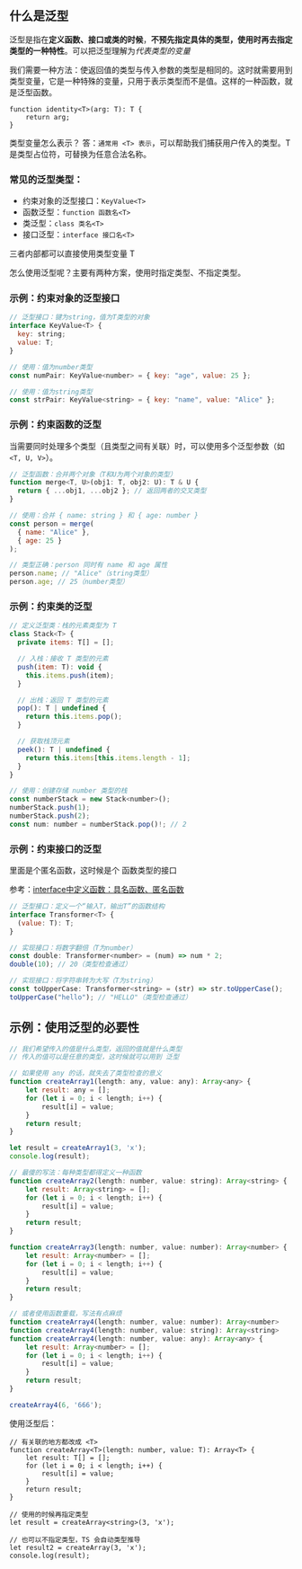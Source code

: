 ## 什么是泛型

泛型是指在**定义函数、接口或类的时候**，**不预先指定具体的类型，使用时再去指定类型的一种特性**。可以把泛型理解为*代表类型的变量*

我们需要一种方法：使返回值的类型与传入参数的类型是相同的。这时就需要用到 类型变量，它是一种特殊的变量，只用于表示类型而不是值。这样的一种函数，就是泛型函数。


```JS
function identity<T>(arg: T): T {
    return arg;
}
```

类型变量怎么表示？
答：```通常用 <T> 表示```，可以帮助我们捕获用户传入的类型。T 是类型占位符，可替换为任意合法名称。

### 常见的泛型类型：
* 约束对象的泛型接口：```KeyValue<T>```
* 函数泛型：```function 函数名<T>```
* 类泛型：```class 类名<T>```
* 接口泛型：```interface 接口名<T>```  

三者内部都可以直接使用类型变量 T 

怎么使用泛型呢？主要有两种方案，使用时指定类型、不指定类型。

### 示例：约束对象的泛型接口
```js
// 泛型接口：键为string，值为T类型的对象
interface KeyValue<T> {
  key: string;
  value: T;
}

// 使用：值为number类型
const numPair: KeyValue<number> = { key: "age", value: 25 };

// 使用：值为string类型
const strPair: KeyValue<string> = { key: "name", value: "Alice" };
```
### 示例：约束函数的泛型
当需要同时处理多个类型（且类型之间有关联）时，可以使用多个泛型参数（如 ```<T, U, V>```）。

```js
// 泛型函数：合并两个对象（T和U为两个对象的类型）
function merge<T, U>(obj1: T, obj2: U): T & U {
  return { ...obj1, ...obj2 }; // 返回两者的交叉类型
}

// 使用：合并 { name: string } 和 { age: number }
const person = merge(
  { name: "Alice" },
  { age: 25 }
);

// 类型正确：person 同时有 name 和 age 属性
person.name; // "Alice"（string类型）
person.age; // 25（number类型）
```

### 示例：约束类的泛型
```js
// 定义泛型类：栈的元素类型为 T
class Stack<T> {
  private items: T[] = [];

  // 入栈：接收 T 类型的元素
  push(item: T): void {
    this.items.push(item);
  }

  // 出栈：返回 T 类型的元素
  pop(): T | undefined {
    return this.items.pop();
  }

  // 获取栈顶元素
  peek(): T | undefined {
    return this.items[this.items.length - 1];
  }
}

// 使用：创建存储 number 类型的栈
const numberStack = new Stack<number>();
numberStack.push(1);
numberStack.push(2);
const num: number = numberStack.pop()!; // 2
```

### 示例：约束接口的泛型
里面是个匿名函数，这时候是个 函数类型的接口

参考：[interface中定义函数：具名函数、匿名函数](./interface中定义函数.md)

```js
// 泛型接口：定义一个“输入T，输出T”的函数结构
interface Transformer<T> {
  (value: T): T;
}

// 实现接口：将数字翻倍（T为number）
const double: Transformer<number> = (num) => num * 2;
double(10); // 20（类型检查通过）

// 实现接口：将字符串转为大写（T为string）
const toUpperCase: Transformer<string> = (str) => str.toUpperCase();
toUpperCase("hello"); // "HELLO"（类型检查通过）
```

## 示例：使用泛型的必要性
```js
// 我们希望传入的值是什么类型，返回的值就是什么类型
// 传入的值可以是任意的类型，这时候就可以用到 泛型

// 如果使用 any 的话，就失去了类型检查的意义
function createArray1(length: any, value: any): Array<any> {
    let result: any = [];
    for (let i = 0; i < length; i++) {
        result[i] = value;
    }
    return result;
}

let result = createArray1(3, 'x');
console.log(result);

// 最傻的写法：每种类型都得定义一种函数
function createArray2(length: number, value: string): Array<string> {
    let result: Array<string> = [];
    for (let i = 0; i < length; i++) {
        result[i] = value;
    }
    return result;
}

function createArray3(length: number, value: number): Array<number> {
    let result: Array<number> = [];
    for (let i = 0; i < length; i++) {
        result[i] = value;
    }
    return result;
}

// 或者使用函数重载，写法有点麻烦
function createArray4(length: number, value: number): Array<number>
function createArray4(length: number, value: string): Array<string>
function createArray4(length: number, value: any): Array<any> {
    let result: Array<number> = [];
    for (let i = 0; i < length; i++) {
        result[i] = value;
    }
    return result;
}

createArray4(6, '666');
```
使用泛型后：
```JS
// 有关联的地方都改成 <T>
function createArray<T>(length: number, value: T): Array<T> {
    let result: T[] = [];
    for (let i = 0; i < length; i++) {
        result[i] = value;
    }
    return result;
}

// 使用的时候再指定类型
let result = createArray<string>(3, 'x');

// 也可以不指定类型，TS 会自动类型推导
let result2 = createArray(3, 'x');
console.log(result);
```


